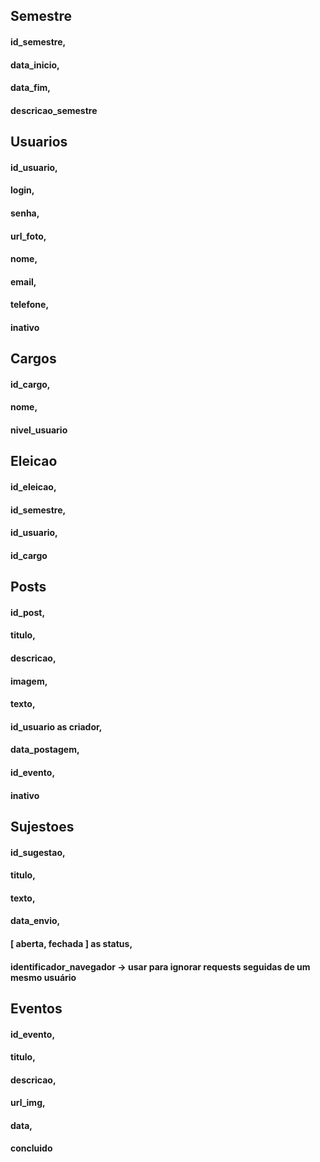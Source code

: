 ## Semestre
####  id_semestre,
####  data_inicio,
####  data_fim,
####  descricao_semestre

## Usuarios
####  id_usuario,
####  login,
####  senha,
####  url_foto,
####  nome,
####  email,
####  telefone,
####  inativo

## Cargos 
####  id_cargo,
####  nome,
####  nivel_usuario

## Eleicao
####  id_eleicao,
####  id_semestre,
####  id_usuario,
####  id_cargo

## Posts
####  id_post,
####  titulo,
####  descricao,
####  imagem,
####  texto,
####  id_usuario as criador,
####  data_postagem,
####  id_evento,
####  inativo

## Sujestoes
####  id_sugestao,
####  titulo,
####  texto,
####  data_envio,
####  [ aberta, fechada ] as status,
####  identificador_navegador -> usar para ignorar requests seguidas de um mesmo usuário

## Eventos
####  id_evento,
####  titulo,
####  descricao,
####  url_img,
####  data,
####  concluido